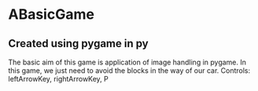# ABasicGame
## Created using pygame in py
The basic aim of this game is application of image handling in pygame.
In this game, we just need to avoid the blocks in the way of our car.
Controls: leftArrowKey, rightArrowKey, P
